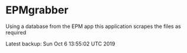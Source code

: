 # EPMgrabber
Using a database from the EPM app this application scrapes the files as required


Latest backup: Sun Oct 6 13:55:02 UTC 2019

